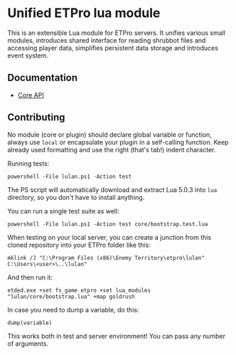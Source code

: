 # Unified ETPro lua module

This is an extensible Lua module for ETPro servers. It unifies various small modules, introduces shared interface for reading shrubbot files and accessing player data, simplifies persistent data storage and introduces event system.

## Documentation

- [Core API](docs/Core%20Api.md)

## Contributing

No module (core or plugin) should declare global variable or function, always use `local` or encapsulate your plugin in a self-calling function. Keep already used formatting and use the right (that's tab!) indent character.

Running tests:

~~~
powershell -File lulan.ps1 -Action test
~~~

The PS script will automatically download and extract Lua 5.0.3 into `lua` directory, so you don't have to install anything.

You can run a single test suite as well:

~~~
powershell -File lulan.ps1 -Action test core/bootstrap.test.lua
~~~

When testing on your local server, you can create a junction from this cloned repository into your ETPro folder like this:

~~~
mklink /J "C:\Program Files (x86)\Enemy Territory\etpro\lulan" C:\Users\<user>\..\lulan"
~~~

And then run it:

~~~
etded.exe +set fs_game etpro +set lua_modules "lulan/core/bootstrap.lua" +map goldrush
~~~

In case you need to dump a variable, do this:

~~~
dump(variable)
~~~

This works both in test and server environment! You can pass any number of arguments.